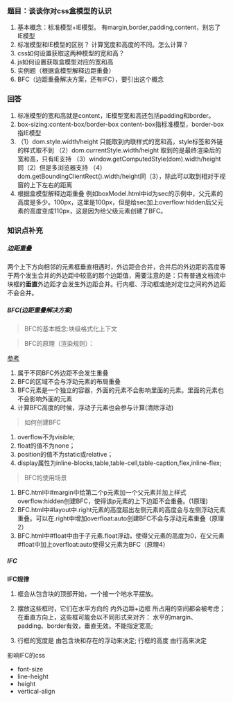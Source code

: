 ### 题目：谈谈你对css盒模型的认识

1. 基本概念：标准模型+IE模型。 有margin,border,padding,content，别忘了IE模型
2. 标准模型和IE模型的区别？ 计算宽度和高度的不同。怎么计算？
3. css如何设置获取这两种模型的宽和高？
4. js如何设置获取盒模型对应的宽和高
5. 实例题（根据盒模型解释边距重叠）
6. BFC（边距重叠解决方案，还有IFC），要引出这个概念

### 回答

 1. 标准模型的宽和高就是content，IE模型宽和高还包括padding和border。
 2. box-sizing:content-box/border-box   content-box指标准模型，border-box指IE模型
 4.  （1）dom.style.width/height 只能取到内联样式的宽和高，style标签和外链的样式取不到
     （2）dom.currentStyle.width/height 取到的是最终渲染后的宽和高，只有IE支持
     （3）window.getComputedStyle(dom).width/height  同（2）但是多浏览器支持
     （4）dom.getBoundingClientRect().width/height同（3），除此可以取到相对于视窗的上下左右的距离
 5. 根据盒模型解释边距重叠
    例如boxModel.html中id为sec的示例中，父元素的高度是多少。100px，这里是100px，但是给sec加上overflow:hidden后父元素的高度变成110px，这是因为给父级元素创建了BFC。
    
    
### 知识点补充

##### 边距重叠
两个上下方向相邻的元素框垂直相遇时，外边距会合并，合并后的外边距的高度等于两个发生合并的外边距中较高的那个边距值，需要注意的是：只有普通文档流中块框的**垂直**外边距才会发生外边距合并。行内框、浮动框或绝对定位之间的外边距不会合并。

##### BFC(边距重叠解决方案)
> BFC的基本概念:块级格式化上下文

> BFC的原理（渲染规则）：

[参考](http://www.zhangxinxu.com/wordpress/2015/02/css-deep-understand-flow-bfc-column-two-auto-layout/)

1. 属于不同BFC外边距不会发生重叠
2. BFC的区域不会与浮动元素的布局重叠
3. BFC元素是一个独立的容器，外面的元素不会影响里面的元素。里面的元素也不会影响外面的元素
4. 计算BFC高度的时候，浮动子元素也会参与计算(清除浮动)

> 如何创建BFC
1. overflow不为visible;
2. float的值不为none；
3. position的值不为static或relative；
4. display属性为inline-blocks,table,table-cell,table-caption,flex,inline-flex;

> BFC的使用场景
1. BFC.html中#margin中给第二个p元素加一个父元素并加上样式overflow:hidden创建BFC，使得该p元素的上下边距不会重叠。(1原理)
2. BFC.html中#layout中.right元素的高度超出左侧元素的高度会与左侧浮动元素重叠。可以在.right中增加overfloat:auto创建BFC不会与浮动元素重叠（原理2）
3. BFC.html中#float中由于子元素.float浮动，使得父元素的高度为0，在父元素#float中加上overfloat:auto使得父元素为BFC（原理4）


##### IFC
**IFC规律**

1. 框会从包含块的顶部开始，一个接一个地水平摆放。

2. 摆放这些框时，它们在水平方向的 内外边距+边框 所占用的空间都会被考虑； 在垂直方向上，这些框可能会以不同形式来对齐： 水平的margin、padding、border有效，垂直无效。不能指定宽高;

3. 行框的宽度是 由包含块和存在的浮动来决定; 行框的高度 由行高来决定

影响IFC的css
- font-size
- line-height
- height
- vertical-align


        
        